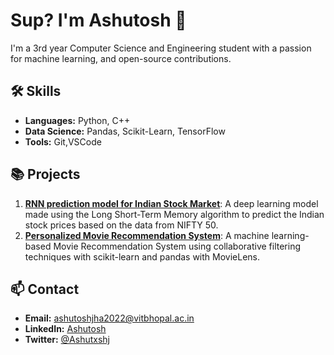 
# Sup? I'm Ashutosh 👋

I'm a 3rd year Computer Science and Engineering student with a passion for machine learning, and open-source contributions.

## 🛠️ Skills
- **Languages:** Python, C++ 
- **Data Science:** Pandas, Scikit-Learn, TensorFlow
- **Tools:** Git,VSCode

## 📚 Projects
1. **[RNN prediction model for Indian Stock Market](Ashutxshj/Stock-Prediction-Model (github.com))**: A deep learning model made using the Long Short-Term Memory algorithm to predict the Indian stock prices based on the data from NIFTY 50.
2. **[Personalized Movie Recommendation System](Ashutxshj/Movie-Recommendation-System (github.com))**: A machine learning-based Movie Recommendation System using collaborative filtering techniques with scikit-learn and pandas with MovieLens.

## 📫 Contact
- **Email:** ashutoshjha2022@vitbhopal.ac.in
- **LinkedIn:** [Ashutosh](https://www.linkedin.com/in/ashutoshjha97/)
- **Twitter:** [@Ashutxshj](https://x.com/Ashutxshj)

